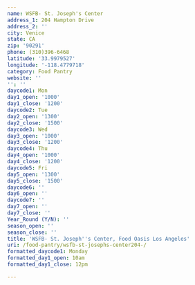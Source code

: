 ```yaml
---
name: WSFB- St. Joseph's Center
address_1: 204 Hampton Drive
address_2: ''
city: Venice
state: CA
zip: '90291'
phone: (310)396-6468
latitude: '33.9979527'
longitude: '-118.4779718'
category: Food Pantry
website: ''
'': ''
daycode1: Mon
day1_open: '1000'
day1_close: '1200'
daycode2: Tue
day2_open: '1300'
day2_close: '1500'
daycode3: Wed
day3_open: '1000'
day3_close: '1200'
daycode4: Thu
day4_open: '1000'
day4_close: '1200'
daycode5: Fri
day5_open: '1300'
day5_close: '1500'
daycode6: ''
day6_open: ''
daycode7: ''
day7_open: ''
day7_close: ''
Year_Round (Y/N): ''
season_open: ''
season_close: ''
title: 'WSFB- St. Joseph''s Center, Food Oasis Los Angeles'
uri: /food-pantry/wsfb-st-josephs-center204-/
formatted_daycode1: Monday
formatted_day1_open: 10am
formatted_day1_close: 12pm

---
```

